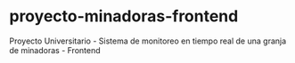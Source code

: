 # proyecto-minadoras-frontend
Proyecto Universitario - Sistema de monitoreo en tiempo real de una granja de minadoras - Frontend
